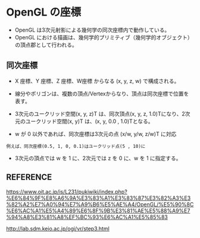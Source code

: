 # OpenGL の座標

- OpenGL は3次元射影による幾何学の同次座標内で動作している。
- OpenGL における描画は、幾何学的プリミティブ（幾何学的オブジェクト）の頂点郡として行われる。


##  同次座標
- X 座標、Y 座標、Z 座標、W座標 からなる (x, y, z, w) で構成される。
- 線分やポリゴンは、複数の頂点/Vertexからなり、頂点は同次座標で位置を表す。

- 3次元のユークリッド空間(x, y, z)T は、同次頂点(x, y, z, 1.0)Tになり、2次元のユークリッド空間(x, y)T は、(x, y, 0.0 , 1.0)Tとなる。

- w が 0 以外であれば、同次座標は3次元の点 (x/w, y/w, z/w)T に対応

```
例えば、同次座標(0.5, 1, 0, 0.1)はユークリッド点(5 , 10)に
```

- 3次元の頂点では w を 1 に、2次元では z を 0 に、w を 1 に指定する。


## REFERENCE
https://www.oit.ac.jp/is/L231/pukiwiki/index.php?%E6%84%9F%E8%A6%9A%E3%83%A1%E3%83%87%E3%82%A3%E3%82%A2%E7%A0%94%E7%A9%B6%E5%AE%A4/OpenGL/%E5%90%8C%E6%AC%A1%E5%A4%89%E6%8F%9B%E3%81%AE%E5%88%A9%E7%94%A8%E3%81%A8%EF%BC%93%E6%AC%A1%E5%85%83

http://lab.sdm.keio.ac.jp/ogi/vr/step3.html